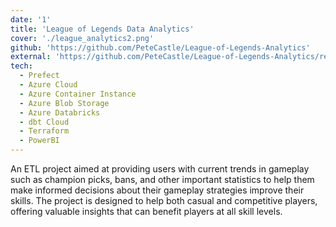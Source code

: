 ```yaml
---
date: '1'
title: 'League of Legends Data Analytics'
cover: './league_analytics2.png'
github: 'https://github.com/PeteCastle/League-of-Legends-Analytics'
external: 'https://github.com/PeteCastle/League-of-Legends-Analytics/releases/tag/analytics'
tech:
  - Prefect
  - Azure Cloud
  - Azure Container Instance
  - Azure Blob Storage
  - Azure Databricks
  - dbt Cloud
  - Terraform
  - PowerBI
---
```


An ETL project aimed at providing users with current trends in gameplay such as champion picks, bans, and other important statistics to help them make informed decisions about their gameplay strategies improve their skills. The project is designed to help both casual and competitive players, offering valuable insights that can benefit players at all skill levels. 
